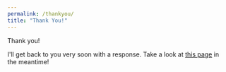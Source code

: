 ```yaml
---
permalink: /thankyou/
title: "Thank You!"
---
```


Thank you!

I'll get back to you very soon with a response. Take a look at [this page](/peace-of-mind/) in the meantime!